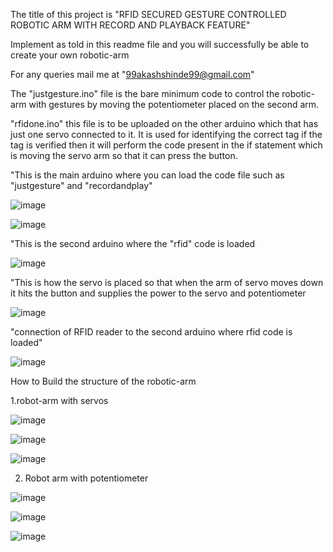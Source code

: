 The title of this project is "RFID SECURED GESTURE CONTROLLED ROBOTIC ARM WITH RECORD AND PLAYBACK FEATURE"

Implement as told in this readme file and you will successfully be able to create your own robotic-arm

For any queries mail me at "99akashshinde99@gmail.com"

The "justgesture.ino" file is the bare minimum code to control the robotic-arm with gestures by moving the potentiometer placed on the second arm.

"rfidone.ino" this file is to be uploaded on the other arduino which that has just one servo connected to it. It is used for identifying the correct tag if the tag is verified then it will perform the code present in the if statement which is moving the servo arm so that it can press the button.

"This is the main arduino where you can load the code file such as "justgesture" and "recordandplay"

![image](https://user-images.githubusercontent.com/121758341/232416036-eb957547-9998-4fc4-a6d3-09271d296ce5.png)

![image](https://user-images.githubusercontent.com/121758341/232397852-9cb7af0b-c635-417b-aa0a-421a6e8d795d.png)

"This is the second arduino where the "rfid" code is loaded 

![image](https://user-images.githubusercontent.com/121758341/232398011-799b831e-cbf4-4bdb-b675-784cd92a368c.png)

"This is how the servo is placed so that when the arm of servo moves down it hits the button and supplies the power to the servo and potentiometer

![image](https://user-images.githubusercontent.com/121758341/232401842-f7e4bfd3-e6ee-4e05-813e-a1eaffc7d643.png)

"connection of RFID reader to the second arduino where rfid code is loaded"

![image](https://user-images.githubusercontent.com/121758341/232398744-47005545-0734-49e7-9fbe-274ebb06269d.png)

How to Build the structure of the robotic-arm

1.robot-arm with servos

![image](https://user-images.githubusercontent.com/121758341/232407088-8523ddff-7cab-4b90-ac30-bb02bb39da18.png)

![image](https://user-images.githubusercontent.com/121758341/232407040-80d61d89-2bdf-45e4-9673-27eaa44118db.png)

![image](https://user-images.githubusercontent.com/121758341/232406996-4f71405c-5ad0-4875-826e-a9d86586a861.png)

2. Robot arm with potentiometer

![image](https://user-images.githubusercontent.com/121758341/232407254-6eca5893-14b4-410b-b140-1a6b7308d43a.png)

![image](https://user-images.githubusercontent.com/121758341/232407293-e4f8817d-14e2-43e1-bcbc-18888f1538ca.png)

![image](https://user-images.githubusercontent.com/121758341/232407326-41cad743-8acc-4dcc-ad76-27748fa2df55.png)


